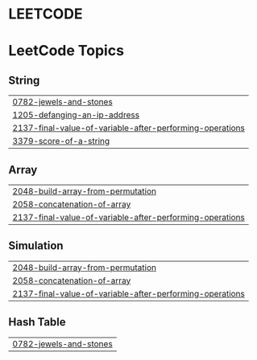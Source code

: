 # LEETCODE
<!---LeetCode Topics Start-->
# LeetCode Topics
## String
|  |
| ------- |
| [0782-jewels-and-stones](https://github.com/jeppu-on/LEETCODE/tree/master/0782-jewels-and-stones) |
| [1205-defanging-an-ip-address](https://github.com/jeppu-on/LEETCODE/tree/master/1205-defanging-an-ip-address) |
| [2137-final-value-of-variable-after-performing-operations](https://github.com/jeppu-on/LEETCODE/tree/master/2137-final-value-of-variable-after-performing-operations) |
| [3379-score-of-a-string](https://github.com/jeppu-on/LEETCODE/tree/master/3379-score-of-a-string) |
## Array
|  |
| ------- |
| [2048-build-array-from-permutation](https://github.com/jeppu-on/LEETCODE/tree/master/2048-build-array-from-permutation) |
| [2058-concatenation-of-array](https://github.com/jeppu-on/LEETCODE/tree/master/2058-concatenation-of-array) |
| [2137-final-value-of-variable-after-performing-operations](https://github.com/jeppu-on/LEETCODE/tree/master/2137-final-value-of-variable-after-performing-operations) |
## Simulation
|  |
| ------- |
| [2048-build-array-from-permutation](https://github.com/jeppu-on/LEETCODE/tree/master/2048-build-array-from-permutation) |
| [2058-concatenation-of-array](https://github.com/jeppu-on/LEETCODE/tree/master/2058-concatenation-of-array) |
| [2137-final-value-of-variable-after-performing-operations](https://github.com/jeppu-on/LEETCODE/tree/master/2137-final-value-of-variable-after-performing-operations) |
## Hash Table
|  |
| ------- |
| [0782-jewels-and-stones](https://github.com/jeppu-on/LEETCODE/tree/master/0782-jewels-and-stones) |
<!---LeetCode Topics End-->